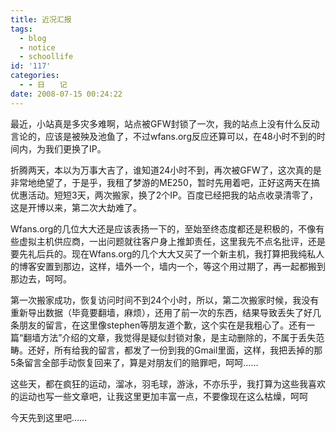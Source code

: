 ```yaml
---
title: 近况汇报
tags:
  - blog
  - notice
  - schoollife
id: '117'
categories:
  - - 日　　记
date: 2008-07-15 00:24:22
---
```


最近，小站真是多灾多难啊，站点被GFW封锁了一次，我的站点上没有什么反动言论的，应该是被殃及池鱼了，不过wfans.org反应还算可以，在48小时不到的时间内，为我们更换了IP。

折腾两天，本以为万事大吉了，谁知道24小时不到，再次被GFW了，这次真的是非常地绝望了，于是乎，我租了梦游的ME250，暂时先用着吧，正好这两天在搞优惠活动。短短3天，两次搬家，换了2个IP。百度已经把我的站点收录清零了，这是开博以来，第二次大劫难了。

Wfans.org的几位大大还是应该表扬一下的，至始至终态度都还是积极的，不像有些虚拟主机供应商，一出问题就往客户身上推卸责任，这里我先不点名批评，还是要先礼后兵的。现在Wfans.org的几个大大又买了一个新主机，我打算把我纯私人的博客安置到那边，这样，墙外一个，墙内一个，等这个用过期了，再一起都搬到那边去，呵呵。

第一次搬家成功，恢复访问时间不到24个小时，所以，第二次搬家时候，我没有重新导出数据（毕竟要翻墙，麻烦），还用了前一次的东西，结果导致丢失了好几条朋友的留言，在这里像stephen等朋友道个歉，这个实在是我粗心了。还有一篇“翻墙方法”介绍的文章，我觉得是疑似封锁对象，是主动删除的，不属于丢失范畴。还好，所有给我的留言，都发了一份到我的Gmail里面，这样，我把丢掉的那5条留言全部手动恢复回来了，算是对朋友们的赔罪吧，呵呵……

这些天，都在疯狂的运动，溜冰，羽毛球，游泳，不亦乐乎，我打算为这些我喜欢的运动也写一些文章吧，让我这里更加丰富一点，不要像现在这么枯燥，呵呵

今天先到这里吧……